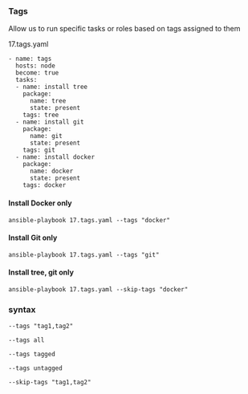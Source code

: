 ### Tags
Allow us to run specific tasks or roles based on tags assigned to them

17.tags.yaml
```
- name: tags
  hosts: node
  become: true
  tasks:
  - name: install tree
    package:
      name: tree
      state: present
    tags: tree
  - name: install git
    package:
      name: git
      state: present
    tags: git
  - name: install docker
    package:
      name: docker
      state: present
    tags: docker
```

#### Install Docker only
```
ansible-playbook 17.tags.yaml --tags "docker"
```
#### Install Git only
```
ansible-playbook 17.tags.yaml --tags "git"
```
#### Install tree, git only
```
ansible-playbook 17.tags.yaml --skip-tags "docker"
```
### syntax
```
--tags "tag1,tag2"

--tags all

--tags tagged

--tags untagged 

--skip-tags "tag1,tag2"
```